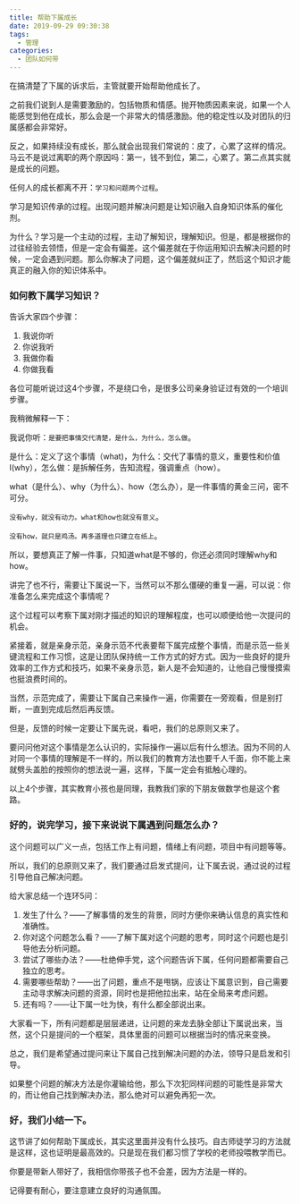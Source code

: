 ```yaml
---
title: 帮助下属成长
date: 2019-09-29 09:30:38
tags: 
  - 管理
categories:
  - 团队如何带
---
```


在搞清楚了下属的诉求后，主管就要开始帮助他成长了。

之前我们说到人是需要激励的，包括物质和情感。抛开物质因素来说，如果一个人能感觉到他在成长，那么会是一个非常大的情感激励。他的稳定性以及对团队的归属感都会非常好。
<!--more-->

反之，如果持续没有成长，那么就会出现我们常说的：皮了，心累了这样的情况。马云不是说过离职的两个原因吗：第一，钱不到位，第二，心累了。第二点其实就是成长的问题。

任何人的成长都离不开：`学习和问题两个过程`。

学习是知识传承的过程。出现问题并解决问题是让知识融入自身知识体系的催化剂。

为什么？学习是一个主动的过程，主动了解知识，理解知识。但是，都是根据你的过往经验去领悟，但是一定会有偏差。这个偏差就在于你运用知识去解决问题的时候，一定会遇到问题。那么你解决了问题，这个偏差就纠正了，然后这个知识才能真正的融入你的知识体系中。

### 如何教下属学习知识？

告诉大家四个步骤：

1. 我说你听
2. 你说我听
3. 我做你看
4. 你做我看

各位可能听说过这4个步骤，不是绕口令，是很多公司亲身验证过有效的一个培训步骤。

我稍微解释一下：

我说你听：`是要把事情交代清楚，是什么，为什么，怎么做`。

是什么：定义了这个事情（what)，为什么：交代了事情的意义，重要性和价值I(why），怎么做：是拆解任务，告知流程，强调重点（how）。

what（是什么）、why（为什么）、how（怎么办），是一件事情的黄金三问，密不可分。

`没有why，就没有动力。what和how也就没有意义`。

`没有how，就只是鸡汤。再多道理也只建立在纸上`。

所以，要想真正了解一件事，只知道what是不够的，你还必须同时理解why和how。

讲完了也不行，需要让下属说一下，当然可以不那么僵硬的重复一遍，可以说：你准备怎么来完成这个事情呢？

这个过程可以考察下属对刚才描述的知识的理解程度，也可以顺便给他一次提问的机会。

紧接着，就是亲身示范，亲身示范不代表要帮下属完成整个事情，而是示范一些关键流程和工作习惯，这是让团队保持统一工作方式的好方式。因为一些良好的提升效率的工作方式和技巧，如果不亲身示范，新人是不会知道的，让他自己慢慢摸索也挺浪费时间的。

当然，示范完成了，需要让下属自己来操作一遍，你需要在一旁观看，但是别打断，一直到完成后然后再反馈。

但是，反馈的时候一定要让下属先说，看吧，我们的总原则又来了。

要问问他对这个事情是怎么认识的，实际操作一遍以后有什么想法。因为不同的人对同一个事情的理解是不一样的，所以我们的教育方法也要千人千面，你不能上来就劈头盖脸的按照你的想法说一遍，这样，下属一定会有抵触心理的。

以上4个步骤，其实教育小孩也是同理，我教我们家的下朋友做数学也是这个套路。

### 好的，说完学习，接下来说说下属遇到问题怎么办？

这个问题可以广义一点，包括工作上有问题，情绪上有问题，项目中有问题等等。

所以，我们的总原则又来了，我们要通过启发式提问，让下属去说，通过说的过程引导他自己解决问题。

给大家总结一个连环5问：

1. 发生了什么？——了解事情的发生的背景，同时方便你来确认信息的真实性和准确性。
2. 你对这个问题怎么看？——了解下属对这个问题的思考，同时这个问题也是引导他去分析问题。
3. 尝试了哪些办法？——杜绝伸手党，这个问题告诉下属，任何问题都需要自己独立的思考。
4. 需要哪些帮助？——出了问题，重点不是甩锅，应该让下属意识到，自己需要主动寻求解决问题的资源，同时也是把他拉出来，站在全局来考虑问题。
5. 还有吗？——让下属一吐为快，有什么都全部说出来。

大家看一下，所有问题都是层层递进，让问题的来龙去脉全部让下属说出来，当然，这个只是提问的一个框架，具体里面的问题可以根据当时的情况来变换。

总之，我们是希望通过提问来让下属自己找到解决问题的办法，领导只是启发和引导。

如果整个问题的解决方法是你灌输给他，那么下次犯同样问题的可能性是非常大的，而让他自己找到解决办法，那么绝对可以避免再犯一次。

### 好，我们小结一下。

这节讲了如何帮助下属成长，其实这里面并没有什么技巧。自古师徒学习的方法就是这样，这也证明是最高效的。只是现在我们都习惯了学校的老师投喂教学而已。

你要是带新人带好了，我相信你带孩子也不会差，因为方法是一样的。

记得要有耐心，要注意建立良好的沟通氛围。